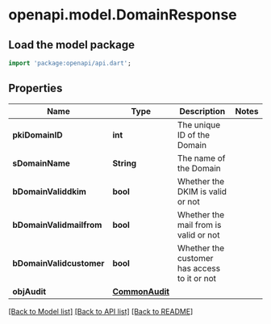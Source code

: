 # openapi.model.DomainResponse

## Load the model package
```dart
import 'package:openapi/api.dart';
```

## Properties
Name | Type | Description | Notes
------------ | ------------- | ------------- | -------------
**pkiDomainID** | **int** | The unique ID of the Domain | 
**sDomainName** | **String** | The name of the Domain | 
**bDomainValiddkim** | **bool** | Whether the DKIM is valid or not | 
**bDomainValidmailfrom** | **bool** | Whether the mail from is valid or not | 
**bDomainValidcustomer** | **bool** | Whether the customer has access to it or not | 
**objAudit** | [**CommonAudit**](CommonAudit.md) |  | 

[[Back to Model list]](../README.md#documentation-for-models) [[Back to API list]](../README.md#documentation-for-api-endpoints) [[Back to README]](../README.md)


